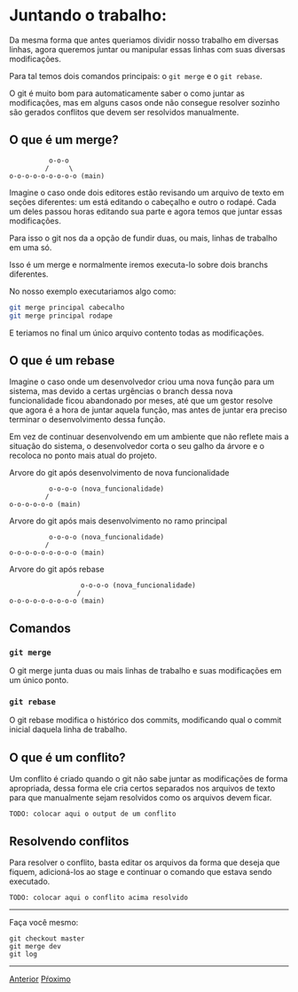# Juntando o trabalho:

Da mesma forma que antes queriamos dividir nosso trabalho em diversas linhas, 
agora queremos juntar ou manipular essas linhas com suas diversas modificações.

Para tal temos dois comandos principais: o `git merge` e o `git rebase`.

O git é muito bom para automaticamente saber o como juntar as modificações, mas
em alguns casos onde não consegue resolver sozinho são gerados conflitos que devem
ser resolvidos manualmente.

## O que é um **merge**?

```
          o-o-o 
         /     \
o-o-o-o-o-o-o-o-o (main)
```

Imagine o caso onde dois editores estão revisando um arquivo de texto em seções
diferentes: um está editando o cabeçalho e outro o rodapé. Cada um deles passou
horas editando sua parte e agora temos que juntar essas modificações.

Para isso o git nos da a opção de fundir duas, ou mais, linhas de trabalho em uma só.

Isso é um merge e normalmente iremos executa-lo sobre dois branchs diferentes.

No nosso exemplo executariamos algo como:

```sh
git merge principal cabecalho
git merge principal rodape
```

E teriamos no final um único arquivo contento todas as modificações.


## O que é um **rebase** 

Imagine o caso onde um desenvolvedor criou uma nova função para um sistema,
mas devido a certas urgências o branch dessa nova funcionalidade ficou abandonado
por meses, até que um gestor resolve que agora é a hora de juntar aquela função,
mas antes de juntar era preciso terminar o desenvolvimento dessa função.

Em vez de continuar desenvolvendo em um ambiente que não reflete mais a situação
do sistema, o desenvolvedor corta o seu galho da árvore e o recoloca no ponto
mais atual do projeto.

Arvore do git após desenvolvimento de nova funcionalidade

```
          o-o-o-o (nova_funcionalidade) 
         /     
o-o-o-o-o-o (main)

```

Arvore do git após mais desenvolvimento no ramo principal

```
          o-o-o-o (nova_funcionalidade) 
         /     
o-o-o-o-o-o-o-o-o (main)

```

Arvore do git após rebase


```
                  o-o-o-o (nova_funcionalidade) 
                 /     
o-o-o-o-o-o-o-o-o (main)

```

## Comandos

### `git merge`

O git merge junta duas ou mais linhas de trabalho e suas modificações em um único ponto.

### `git rebase`

O git rebase modifica o histórico dos commits, modificando qual o commit inicial
daquela linha de trabalho.

## O que é um conflito?

Um conflito é criado quando o git não sabe juntar as modificações de forma apropriada,
dessa forma ele cria certos separados nos arquivos de texto para que manualmente sejam
resolvidos como os arquivos devem ficar.

```
TODO: colocar aqui o output de um conflito
```

## Resolvendo conflitos

Para resolver o conflito, basta editar os arquivos da forma que deseja que fiquem, adicioná-los
ao stage e continuar o comando que estava sendo executado.

```
TODO: colocar aqui o conflito acima resolvido
```
---
  Faça você mesmo:

```
git checkout master
git merge dev
git log
```

---

[Anterior](branch.md)
[Pŕoximo](local-remote.md)
